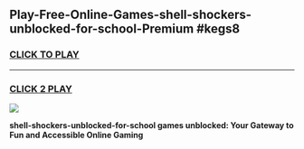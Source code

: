 
## Play-Free-Online-Games-shell-shockers-unblocked-for-school-Premium #kegs8
<h3>
<a href="https://premium.freeplayer.one?title=shell-shockers-unblocked-for-school&ref=8M">CLICK TO PLAY</a></h3>
<hr>

<h3>
<a href="https://premium.freeplayer.one?title=shell-shockers-unblocked-for-school&ref=8M">CLICK 2 PLAY</a>
  
</h3>

<a href="https://premium.freeplayer.one?title=shell-shockers-unblocked-for-school&ref=8M"><img src="https://clearcache.store/games.png"></a>


**shell-shockers-unblocked-for-school games unblocked: Your Gateway to Fun and Accessible Online Gaming**

